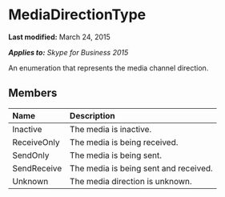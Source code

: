 
# MediaDirectionType 

 **Last modified:** March 24, 2015

 _**Applies to:** Skype for Business 2015_

An enumeration that represents the media channel direction.


## Members





|**Name**|**Description**|
|:-----|:-----|
|Inactive|The media is inactive.|
|ReceiveOnly|The media is being received.|
|SendOnly|The media is being sent.|
|SendReceive|The media is being sent and received.|
|Unknown|The media direction is unknown.|
